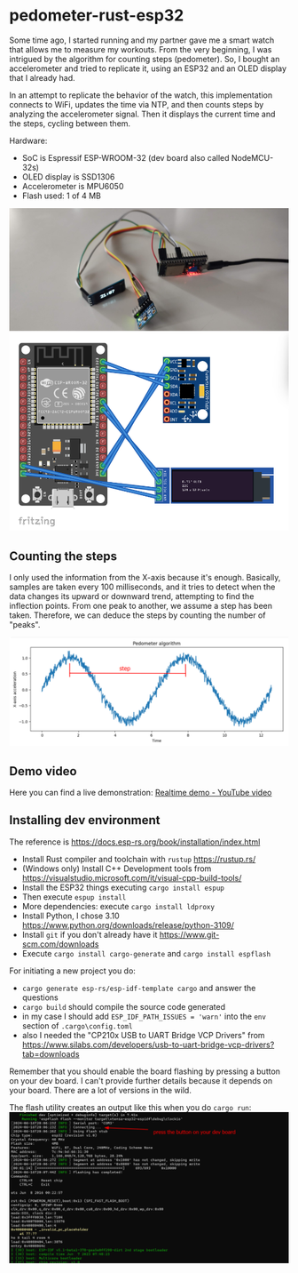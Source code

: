 # pedometer-rust-esp32
Some time ago, I started running and my partner gave me a smart watch that allows me to measure my workouts. From the very beginning, I was intrigued by the algorithm for counting steps (pedometer). So, I bought an accelerometer and tried to replicate it, using an ESP32 and an OLED display that I already had.

In an attempt to replicate the behavior of the watch, this implementation connects to WiFi, updates the time via NTP, and then counts steps by analyzing the accelerometer signal. Then it displays the current time and the steps, cycling between them.

Hardware:
* SoC is Espressif ESP-WROOM-32 (dev board also called NodeMCU-32s)
* OLED display is SSD1306
* Accelerometer is MPU6050
* Flash used: 1 of 4 MB

![ESP32 pedometer project](images/pedometer-rust-esp32.jpg)
![ESP32 pedometer protoboard view](images/protoboard.png)

## Counting the steps

I only used the information from the X-axis because it's enough. Basically, samples are taken every 100 milliseconds, and it tries to detect when the data changes its upward or downward trend, attempting to find the inflection points. From one peak to another, we assume a step has been taken. Therefore, we can deduce the steps by counting the number of "peaks".

![Sine signal pedometer](images/sine-signal.png)

## Demo video

Here you can find a live demonstration:  [Realtime demo - YouTube video](https://youtu.be/qpRlkYwzalA)

## Installing dev environment

The reference is https://docs.esp-rs.org/book/installation/index.html

* Install Rust compiler and toolchain with `rustup` https://rustup.rs/
* (Windows only) Install C++ Development tools from https://visualstudio.microsoft.com/it/visual-cpp-build-tools/ 
* Install the ESP32 things executing `cargo install espup`
* Then execute `espup install`
* More dependencies: execute `cargo install ldproxy`
* Install Python, I chose 3.10 https://www.python.org/downloads/release/python-3109/
* Install `git` if you don't already have it https://www.git-scm.com/downloads
* Execute `cargo install cargo-generate` and `cargo install espflash`

For initiating a new project you do:
* `cargo generate esp-rs/esp-idf-template cargo` and answer the questions
* `cargo build` should compile the source code generated
* in my case I should add `ESP_IDF_PATH_ISSUES = 'warn'` into the `env` section of `.cargo\config.toml`
* also I needed the "CP210x USB to UART Bridge VCP Drivers" from https://www.silabs.com/developers/usb-to-uart-bridge-vcp-drivers?tab=downloads

Remember that you should enable the board flashing by pressing a button on your dev board. I can't provide further details because it depends on your board. There are a lot of versions in the wild.

The flash utility creates an output like this when you do `cargo run`:
![Flashing ESP32 screenshot](images/flash-esp32.png)
